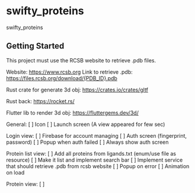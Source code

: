 # swifty_proteins

swifty_proteins

## Getting Started


This project must use the RCSB website to retrieve .pdb files.

Website:                https://www.rcsb.org
Link to retrieve .pdb:  https://files.rcsb.org/download/{PDB_ID}.pdb

Rust crate for generate 3d obj:
https://crates.io/crates/gltf

Rust back:
https://rocket.rs/

Flutter lib to render 3d obj:
https://fluttergems.dev/3d/

General:
[ ] Icon
[ ] Launch screen (A view appeared for few sec)

Login view:
[ ] Firebase for account managing
[ ] Auth screen (fingerprint, password)
[ ] Popup when auth failed
[ ] Always show auth screen

Protein list view:
[ ] Add all proteins from ligands.txt (enum/use file as resource)
[ ] Make it list and implement search bar
[ ] Implement service that should retrieve .pdb from rcsb website
[ ] Popup on error
[ ] Animation on load

Protein view:
[ ] 